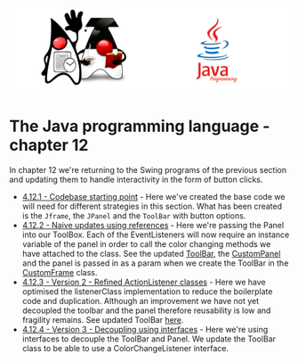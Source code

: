 ![](/assets/javarepologo.png)

# The Java programming language - chapter 12

In chapter 12 we're returning to the Swing programs of the previous section and updating them to handle interactivity in the form of button clicks.

- [4.12.1 - Codebase starting point](/src/com/irisida/lang/part04/chapter12/buttonclicks/basecode) - Here we've created the base code we will need for different strategies in this section. What has been created is the `Jframe`, the `JPanel` and the `ToolBar` with button options.
- [4.12.2 - Naive updates using references](/src/com/irisida/lang/part04/chapter12/buttonclicks/naiveupdates) - Here we're passing the Panel into our ToolBox. Each of the EventListeners will now require an instance variable of the panel in order to call the color changing methods we have attached to the class. See the updated [ToolBar](/src/com/irisida/lang/part04/chapter12/buttonclicks/naiveupdates/ToolBar.java), the [CustomPanel](/src/com/irisida/lang/part04/chapter12/buttonclicks/naiveupdates/CustomPanel.java) and the panel is passed in as a param when we create the ToolBar in the [CustomFrame](/src/com/irisida/lang/part04/chapter12/buttonclicks/naiveupdates/CustomFrame.java) class.
- [4.12.3 - Version 2 - Refined ActionListener classes](/src/com/irisida/lang/part04/chapter12/buttonclicks/colorlistenerclass) - Here we have optimised the listenerClass implementation to reduce the boilerplate code and duplication. Although an improvement we have not yet decoupled the toolbar and the panel therefore reusability is low and fragility remains. See updated ToolBar [here](/src/com/irisida/lang/part04/chapter12/buttonclicks/colorlistenerclass/ToolBar.java).
- [4.12.4 - Version 3 - Decoupling using interfaces](/src/com/irisida/lang/part04/chapter12/buttonclicks/withinterfaces) - Here we're using interfaces to decouple the ToolBar and Panel. We update the ToolBar class to be able to use a ColorChangeListener interface.